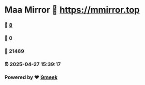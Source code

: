 # Maa Mirror :link: https://mmirror.top 
### :page_facing_up: [8](https://mmirror.top/tag.html) 
### :speech_balloon: 0 
### :hibiscus: 21469 
### :alarm_clock: 2025-04-27 15:39:17 
### Powered by :heart: [Gmeek](https://github.com/Meekdai/Gmeek)
